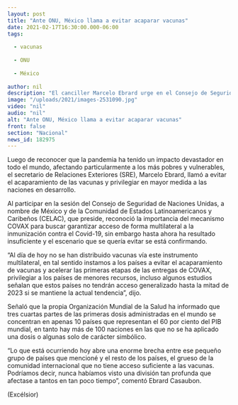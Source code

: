 ```yaml
---
layout: post
title: "Ante ONU, México llama a evitar acaparar vacunas"
date: 2021-02-17T16:30:00.000-06:00
tags:
  
  - vacunas
  
  - ONU
  
  - México
  
author: nil
description: "El canciller Marcelo Ebrard urge en el Consejo de Seguridad el privilegiar acceso de dosis contra Covid-19 a naciones en desarrollo; pide a países a ser solidarios"
image: "/uploads/2021/images-2531090.jpg"
video: "nil"
audio: "nil"
alt: "Ante ONU, México llama a evitar acaparar vacunas"
front: false
section: "Nacional"
news_id: 182975
---
```


Luego de reconocer que la pandemia ha tenido un impacto devastador en todo el mundo, afectando particularmente a los más pobres y vulnerables, el secretario de Relaciones Exteriores (SRE), Marcelo Ebrard, llamó a evitar el acaparamiento de las vacunas y privilegiar en mayor medida a las naciones en desarrollo.

Al participar en la sesión del Consejo de Seguridad de Naciones Unidas, a nombre de México y de la Comunidad de Estados Latinoamericanos y Caribeños (CELAC), que preside, reconoció la importancia del mecanismo COVAX para buscar garantizar acceso de forma multilateral a la inmunización contra el Covid-19, sin embargo hasta ahora ha resultado insuficiente y el escenario que se quería evitar se está confirmando.

“Al día de hoy no se han distribuido vacunas vía este instrumento multilateral, en tal sentido instamos a los países a evitar el acaparamiento de vacunas y acelerar las primeras etapas de las entregas de COVAX, privilegiar a los países de menores recursos, incluso algunos estudios señalan que estos países no tendrán acceso generalizado hasta la mitad de 2023 si se mantiene la actual tendencia”, dijo.

Señaló que la propia Organización Mundial de la Salud ha informado que tres cuartas partes de las primeras dosis administradas en el mundo se concentran en apenas 10 países que representan el 60 por ciento del PIB mundial, en tanto hay más de 100 naciones en las que no se ha aplicado una dosis o algunas solo de carácter simbólico.  

“Lo que está ocurriendo hoy abre una enorme brecha entre ese pequeño grupo de países que mencioné y el resto de los países, el grueso de la comunidad internacional que no tiene acceso suficiente a las vacunas. Podríamos decir, nunca habíamos visto una división tan profunda que afectase a tantos en tan poco tiempo”, comentó Ebrard Casaubon.

(Excélsior)